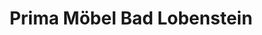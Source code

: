 ---
title: "Prima Möbel Bad Lobenstein"
url: /bad-lobenstein/prima-moebel-bad-lobenstein/
shop: Möbel
---